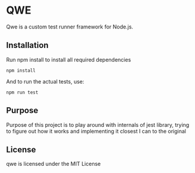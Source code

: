 # QWE

Qwe is a custom test runner framework for Node.js.

## Installation

Run npm install to install all required dependencies

`npm install`

And to run the actual tests, use:

`npm run test`

## Purpose

Purpose of this project is to play around with internals of jest library, trying to figure out how it works and implementing it closest I can to the original

## License

qwe is licensed under the MIT License
